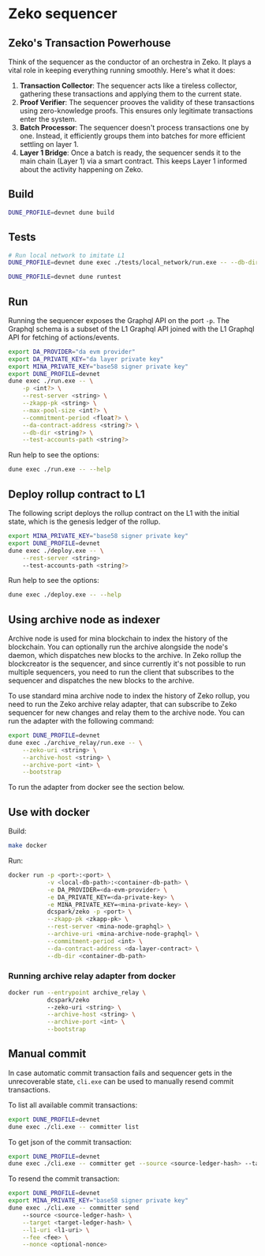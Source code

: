 # Zeko sequencer

## Zeko's Transaction Powerhouse

Think of the sequencer as the conductor of an orchestra in Zeko. It plays a vital role in keeping everything running smoothly. Here's what it does:

1. **Transaction Collector**: The sequencer acts like a tireless collector, gathering these transactions and applying them to the current state.
2. **Proof Verifier**: The sequencer prooves the validity of these transactions using zero-knowledge proofs. This ensures only legitimate transactions enter the system.
3. **Batch Processor**: The sequencer doesn't process transactions one by one. Instead, it efficiently groups them into batches for more efficient settling on layer 1.
4. **Layer 1 Bridge**: Once a batch is ready, the sequencer sends it to the main chain (Layer 1) via a smart contract. This keeps Layer 1 informed about the activity happening on Zeko.

## Build

```bash
DUNE_PROFILE=devnet dune build
```

## Tests

```bash
# Run local network to imitate L1
DUNE_PROFILE=devnet dune exec ./tests/local_network/run.exe -- --db-dir l1_db

DUNE_PROFILE=devnet dune runtest
```

## Run

Running the sequencer exposes the Graphql API on the port `-p`. The Graphql schema is a subset of the L1 Graphql API joined with the L1 Graphql API for fetching of actions/events.

```bash
export DA_PROVIDER="da evm provider"
export DA_PRIVATE_KEY="da layer private key"
export MINA_PRIVATE_KEY="base58 signer private key"
export DUNE_PROFILE=devnet
dune exec ./run.exe -- \
    -p <int?> \
    --rest-server <string> \
    --zkapp-pk <string> \
    --max-pool-size <int?> \
    --commitment-period <float?> \
    --da-contract-address <string?> \
    --db-dir <string?> \
    --test-accounts-path <string?>
```

Run help to see the options:

```bash
dune exec ./run.exe -- --help
```

## Deploy rollup contract to L1

The following script deploys the rollup contract on the L1 with the initial state, which is the genesis ledger of the rollup.

```bash
export MINA_PRIVATE_KEY="base58 signer private key"
export DUNE_PROFILE=devnet
dune exec ./deploy.exe -- \
    --rest-server <string>
    --test-accounts-path <string?>
```

Run help to see the options:

```bash
dune exec ./deploy.exe -- --help
```

## Using archive node as indexer

Archive node is used for mina blockchain to index the history of the blockchain. You can optionally run the archive alongside the node's daemon, which dispatches new blocks to the archive. In Zeko rollup the blockcreator is the sequencer, and since currently it's not possible to run multiple sequencers, you need to run the client that subscribes to the sequencer and dispatches the new blocks to the archive.

To use standard mina archive node to index the history of Zeko rollup, you need to run the Zeko archive relay adapter, that can subscribe to Zeko sequencer for new changes and relay them to the archive node.
You can run the adapter with the following command:

```bash
export DUNE_PROFILE=devnet
dune exec ./archive_relay/run.exe -- \
    --zeko-uri <string> \
    --archive-host <string> \
    --archive-port <int> \
    --bootstrap
```

To run the adapter from docker see the section below.

## Use with docker

Build:

```bash
make docker
```

Run:

```bash
docker run -p <port>:<port> \
           -v <local-db-path>:<container-db-path> \
           -e DA_PROVIDER=<da-evm-provider> \
           -e DA_PRIVATE_KEY=<da-private-key> \
           -e MINA_PRIVATE_KEY=<mina-private-key> \
           dcspark/zeko -p <port> \
           --zkapp-pk <zkapp-pk> \
           --rest-server <mina-node-graphql> \
           --archive-uri <mina-archive-node-graphql> \
           --commitment-period <int> \
           --da-contract-address <da-layer-contract> \
           --db-dir <container-db-path>
```

### Running archive relay adapter from docker

```bash
docker run --entrypoint archive_relay \
           dcspark/zeko
           --zeko-uri <string> \
           --archive-host <string> \
           --archive-port <int> \
           --bootstrap
```

## Manual commit

In case automatic commit transaction fails and sequencer gets in the unrecoverable state, `cli.exe` can be used to manually resend commit transactions.

To list all available commit transactions:

```bash
export DUNE_PROFILE=devnet
dune exec ./cli.exe -- committer list
```

To get json of the commit transaction:

```bash
export DUNE_PROFILE=devnet
dune exec ./cli.exe -- committer get --source <source-ledger-hash> --target <target-ledger-hash>
```

To resend the commit transaction:

```bash
export DUNE_PROFILE=devnet
export MINA_PRIVATE_KEY="base58 signer private key"
dune exec ./cli.exe -- committer send
    --source <source-ledger-hash> \
    --target <target-ledger-hash> \
    --l1-uri <l1-uri> \
    --fee <fee> \
    --nonce <optional-nonce>
```
